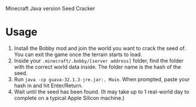 Minecraft Java version Seed Cracker

# Usage

1. Install the Bobby mod and join the world you want to crack the seed of. You can exit the game once the terrain starts to load.
2. Inside your `.minecraft/.bobby/[server address]` folder, find the folder with the correct world data inside. The folder name is the hash of the seed.
3. Run `java -cp guava-32.1.3-jre.jar:. Main`. When prompted, paste your hash in and hit Enter/Return.
4. Wait until the seed has been found. (It may take up to 1 real-world day to complete on a typical Apple Silicon machine.)
